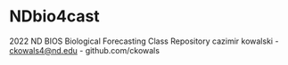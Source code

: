 # NDbio4cast
2022 ND BIOS Biological Forecasting Class Repository
cazimir kowalski - ckowals4@nd.edu - github.com/ckowals